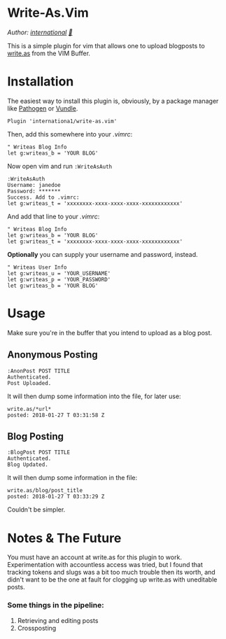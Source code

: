 # Write-As.Vim

*Author: [international](https://cybre.space/international)  [&#128231;](mailto:international@airmail.cc)*

This is a simple plugin for vim that allows one to upload blogposts to [write.as](https://write.as/) from the VIM Buffer.

# Installation

The easiest way to install this plugin is, obviously, by a package manager like [Pathogen](https://github.com/tpope/vim-pathogen) or [Vundle](https://github.com/VundleVim/Vundle.vim).

```Vundle
Plugin 'internationa1/write-as.vim'
```

Then, add this somewhere into your *.vimrc*:

```VimScript
" Writeas Blog Info
let g:writeas_b = 'YOUR BLOG'
```

Now open vim and run `:WriteAsAuth`

```VimScript
:WriteAsAuth
Username: janedoe
Password: *******
Success. Add to .vimrc:
let g:writeas_t = 'xxxxxxxx-xxxx-xxxx-xxxx-xxxxxxxxxxxx'
```

And add that line to your *.vimrc*:

```VimScript
" Writeas Blog Info
let g:writeas_b = 'YOUR BLOG'
let g:writeas_t = 'xxxxxxxx-xxxx-xxxx-xxxx-xxxxxxxxxxxx'
```

**Optionally** you can supply your username and password, instead.

```VimScript
" Writeas User Info
let g:writeas_u = 'YOUR_USERNAME'
let g:writeas_p = 'YOUR_PASSWORD'
let g:writeas_b = 'YOUR BLOG'
```

# Usage

Make sure you're in the buffer that you intend to upload as a blog post.

## Anonymous Posting

```VimScript
:AnonPost POST TITLE
Authenticated.
Post Uploaded.
```

It will then dump some information into the file, for later use:

```Vimscript
write.as/*url*
posted: 2018-01-27 T 03:31:58 Z
```

## Blog Posting

```VimScript
:BlogPost POST TITLE
Authenticated.
Blog Updated.
```

It will then dump some information in the file:

```VimScript
write.as/blog/post_title
posted: 2018-01-27 T 03:33:29 Z
```

Couldn't be simpler.

# Notes & The Future

You must have an account at write.as for this plugin to work. Experimentation with accountless access
was tried, but I found that tracking tokens and slugs was a bit too much trouble then its worth, and
didn't want to be the one at fault for clogging up write.as with uneditable posts.

### Some things in the pipeline:

1. Retrieving and editing posts
2. Crossposting


